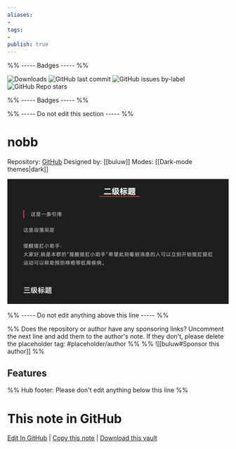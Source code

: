 ```yaml
---
aliases:
- 
tags: 
- 
publish: true
---
```


%% ----- Badges ----- %%

![Downloads](https://img.shields.io/badge/downloads-631-573E7A?style=for-the-badge&logo=)
![GitHub last commit](https://img.shields.io/github/last-commit/buluw/nobb-obsidian?color=573E7A&label=last%20update&logo=github&style=for-the-badge)
![GitHub issues by-label](https://img.shields.io/github/issues/buluw/nobb-obsidian/help%20wanted?color=573E7A&logo=github&style=for-the-badge) 
![GitHub Repo stars](https://img.shields.io/github/stars/buluw/nobb-obsidian?color=573E7A&logo=github&style=for-the-badge)

%% ----- Badges ----- %%

%% ----- Do not edit this section ----- %%

# nobb

Repository: [GitHub](https://github.com/buluw/nobb-obsidian)
Designed by: [[buluw]]
Modes: [[Dark-mode themes|dark]]



![screenshot](https://github.com/buluw/nobb-obsidian/raw/HEAD/nobb-obtheme.jpg)

%% ----- Do not edit anything above this line ----- %% 

%% Does the repository or author have any sponsoring links? Uncomment the next line and add them to the author's note. If they don't, please delete the placeholder tag: #placeholder/author %%
%% ![[buluw#Sponsor this author]] %%


## Features



%% Hub footer: Please don't edit anything below this line %%

# This note in GitHub

<span class="git-footer">[Edit In GitHub](https://github.dev/obsidian-community/obsidian-hub/blob/main/02%20-%20Community%20Expansions/02.05%20All%20Community%20Expansions/Themes/nobb.md "git-hub-edit-note") | [Copy this note](https://raw.githubusercontent.com/obsidian-community/obsidian-hub/main/02%20-%20Community%20Expansions/02.05%20All%20Community%20Expansions/Themes/nobb.md "git-hub-copy-note") | [Download this vault](https://github.com/obsidian-community/obsidian-hub/archive/refs/heads/main.zip "git-hub-download-vault") </span>
